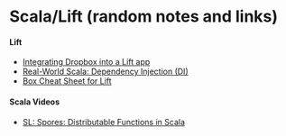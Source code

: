 # Scala/Lift (random notes and links)

#### Lift

* [Integrating Dropbox into a Lift app](http://proseand.co.nz/2014/01/20/integrating-dropbox-into-a-lift-app/)
* [Real-World Scala: Dependency Injection (DI)](http://jonasboner.com/2008/10/06/real-world-scala-dependency-injection-di/)
* [Box Cheat Sheet for Lift](http://nerd.kelseyinnis.com/blog/2012/05/16/box-cheat-sheet-for-lift/)


#### Scala Videos
* [SL: Spores: Distributable Functions in Scala](http://t.co/4uFkEBRWHY)